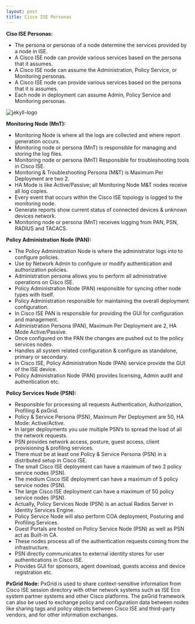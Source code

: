 ```yaml
---
layout: post
title: Cisco ISE Personas
---
```


**Ciso ISE Personas:**
 - The persona or personas of a node determine the services provided by a node in ISE.
 - A Cisco ISE node can provide various services based on the persona that it assumes.
 - A Cisco ISE node can assume the Administration, Policy Service, or Monitoring personas.
 - A Cisco ISE node can provide various services based on the persona that it is assumes.
 - Each node in deployment can assume Admin, Policy Service and Monitoring personas.

![jekyll-logo](https://user-images.githubusercontent.com/76749982/162319930-af5b6778-943b-4228-adb2-141f7cb492dc.png)


**Monitoring Node (MnT):**
 - Monitoring Node is where all the logs are collected and where report generation occurs.
 - Monitoring node or persona (MnT) is responsible for managing and storing the log files.
 - Monitoring node or persona (MnT) Responsible for troubleshooting tools in Cisco ISE.
 - Monitoring & Troubleshooting Persona (M&T) is Maximum Per Deployment are two 2.
 - HA Mode is like Active/Passive; all Monitoring Node M&T nodes receive all log copies.
 - Every event that occurs within the Cisco ISE topology is logged to the monitoring node.
 - Generate reports show current status of connected devices & unknown devices network.
 - Monitoring node or persona (MnT) receives logging from PAN, PSN, RADIUS and TACACS.


**Policy Administration Node (PAN):**
 - The Policy Administration Node is where the administrator logs into to configure policies.
 - Use by Network Admin to configure or modify authentication and authorization policies.
 - Administration persona allows you to perform all administrative operations on Cisco ISE.
 - Policy Administration Node (PAN) responsible for syncing other node types with itself.
 - Policy Administration responsible for maintaining the overall deployment configuration.
 - In Cisco ISE PAN is responsible for providing the GUI for configuration and management.
 - Administration Persona (PAN), Maximum Per Deployment are 2, HA Mode Active/Passive.
 - Once configured on the PAN the changes are pushed out to the policy services nodes.
 - Handles all system related configuration & configure as standalone, primary or secondary.
 - In Cisco ISE, Policy Administration Node (PAN) service provide the GUI of the ISE device.
 - Policy Administration Node (PAN) provides licensing, Admin audit and authentication etc.


**Policy Services Node (PSN):**
 - Responsible for processing all requests Authentication, Authorization, Profiling & pxGrid.
 - Policy & Service Persona (PSN), Maximum Per Deployment are 50, HA Mode: Active/Active.
 - In larger deployments you use multiple PSN’s to spread the load of all the network requests.
 - PSN provides network access, posture, guest access, client provisioning & profiling services.
 - There must be at least one Policy & Service Persona (PSN) in a distributed setup in Cisco ISE.
 - The small Cisco ISE deployment can have a maximum of two 2 policy service nodes (PSN).
 - The medium Cisco ISE deployment can have a maximum of 5 policy service nodes (PSN).
 - The large Cisco ISE deployment can have a maximum of 50 policy service nodes (PSN).
 - Actually, Policy Services Node (PSN) is an actual Radios Server in Identity Services Engine.
 - Policy Service Node will also perform COA deployment, Posturing and Profiling Services.
 - Guest Portals are hosted on Policy Service Node (PSN) as well as PSN act as Built-in CA.
 - These nodes process all of the authentication requests coming from the infrastructure.
 - PSN directly communicates to external identity stores for user authentications in Cisco ISE.
 - Provides GUI for sponsors, agent download, guests access and device registration etc.

**PxGrid Node:**
PxGrid is used to share context-sensitive information from Cisco ISE session directory with other network systems such as ISE Eco system partner systems and other Cisco platforms. The pxGrid framework can also be used to exchange policy and configuration data between nodes like sharing tags and policy objects between Cisco ISE and third-party vendors, and for other information exchanges.
